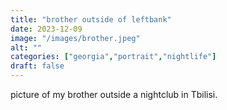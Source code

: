 ```yaml
---
title: "brother outside of leftbank"
date: 2023-12-09
image: "/images/brother.jpeg"
alt: ""
categories: ["georgia","portrait","nightlife"]
draft: false
---
```


picture of my brother outside a nightclub in Tbilisi. 